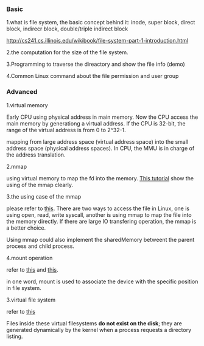 
### Basic

1.what is file system, the basic concept behind it: inode, super block, direct block, indirecr block, double/triple indirect block

http://cs241.cs.illinois.edu/wikibook/file-system-part-1-introduction.html

2.the computation for the size of the file system.

3.Programming to traverse the direactory and show the file info (demo)

4.Common Linux command about the file permission and user group

### Advanced

1.virtual memory

Early CPU using physical address in main memory. Now the CPU access the main memory by generationg a virtual address. If the CPU is 32-bit, the range of the virtual address is from 0 to 2^32-1.

mapping from large address space (virtual address space) into the small address space (physical address spaces). In CPU, the MMU is in charge of the address translation.

2.mmap

using virtual memory to map the fd into the memory. [This tutorial](https://www.youtube.com/watch?v=F3z-SIxu1Tw) show the using of the mmap clearly.

3.the using case of the mmap

please refer to [this](https://stackoverflow.com/questions/5588605/mmap-vs-read).
There are two ways to access the file in Linux, one is using open, read, write syscall, another is using mmap to map the file into the memory directly. If there are large IO transfering operation, the mmap is a better choice.

Using mmap could also implement the sharedMemory betweent the parent process and child process.

4.mount operation

refer to [this](https://unix.stackexchange.com/questions/3192/what-is-meant-by-mounting-a-device-in-linux) and [this](http://www.linfo.org/mounting.html).

in one word, mount is used to associate the device with the specific position in file system.
 
3.virtual file system

refer to [this](http://cs241.cs.illinois.edu/wikibook/file-system-part-5-virtual-file-systems.html#how-do-i-find-out-what-filesystems-are-currently-available-mounted)

Files inside these virtual filesystems **do not exist on the disk**; they are generated dynamically by the kernel when a process requests a directory listing.



